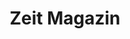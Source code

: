 ---
collection_archive: false
collection_awards: []
collection_category:
  - Studio
  - Editorial
  - Black and White
  - Portraits
collection_content: 
collection_cover: https://d1sf55qlb7p6hz.cloudfront.net/ice-7.jpg
collection_cover_mobile: https://d1sf55qlb7p6hz.cloudfront.net/verticalcovers-44.jpg
collection_description: >-
  Ice T featured in Zeit's reoccurring celebrity column "Ich Habe Einen Traum”
  where the subject shares their dreams, hopes, visions, and nightmares.
collection_description_alignment: center
collection_exhibition: []
collection_filter: Commissioned + Stock
collection_hidden: false
collection_meta: Ice T Ich Habe Einen Traum
collection_press: []
collection_preview:
  - https://d1sf55qlb7p6hz.cloudfront.net/icet-zeit_covers-1.jpg
  - https://d1sf55qlb7p6hz.cloudfront.net/icet-zeit_covers-4.jpg
  - https://d1sf55qlb7p6hz.cloudfront.net/icet-zeit_covers-3.jpg
  - https://d1sf55qlb7p6hz.cloudfront.net/icet-zeit_covers-2.jpg
cover_image: https://d1sf55qlb7p6hz.cloudfront.net/ice-1.jpg
date: 
hide_footer: true 
logo: 
navigation_theme: white
px_extra: true
row_alignment: center
slug: ice-t
theme_color: "#B8EEBC"
theme_color_all_works: E69DFB"
title: Zeit Magazin
collection_blocks:
  - _bookshop_name: collections/media-row-start
    row_alignment: between
  - _bookshop_name: collections/media-element 
    color: "#D4D4D4"
    image:  https://d1sf55qlb7p6hz.cloudfront.net/ice-1.jpg
    margin_left: '15'
    margin_right: 0
    margin_y: '100'
    width: '60'
  - _bookshop_name: collections/media-row
    row_alignment: between
  - _bookshop_name: collections/media-element 
    color: "#EDEDED"
    image:  https://d1sf55qlb7p6hz.cloudfront.net/ice-3.jpg
    margin_left: '5'
    margin_right: 0
    margin_y: '900'
    width: '40'
  - _bookshop_name: collections/media-element 
    color: "#4D4D4D"
    image:  https://d1sf55qlb7p6hz.cloudfront.net/ice-2.jpg
    margin_left: 0
    margin_right: '10'
    margin_y: '100'
    width: '33'
  - _bookshop_name: collections/media-row
    row_alignment: between
  - _bookshop_name: collections/media-element 
    color: "#272727"
    image:  https://d1sf55qlb7p6hz.cloudfront.net/ice-4.jpg
    margin_left: '30'
    margin_y: '100'
    width: '40'
  - _bookshop_name: collections/media-row
    row_alignment: between
  - _bookshop_name: collections/media-element 
    color: "#D7D7D7"
    image:  https://d1sf55qlb7p6hz.cloudfront.net/ice-5.jpg
    margin_left: '10'
    margin_right: 0
    margin_y: '100'
    width: '40'
  - _bookshop_name: collections/media-element 
    color: "#A7A7A7"
    image:  https://d1sf55qlb7p6hz.cloudfront.net/ice-6.jpg
    margin_right: '20'
    margin_y: '600'
    width: '20'
  - _bookshop_name: collections/media-row
    row_alignment: between
  - _bookshop_name: collections/media-element 
    color: "#EFEFEF"
    image:  https://d1sf55qlb7p6hz.cloudfront.net/ice-7.jpg
    margin_left: '15'
    margin_right: 0
    margin_y: '100'
    width: '55'
  - _bookshop_name: collections/media-row-end
---